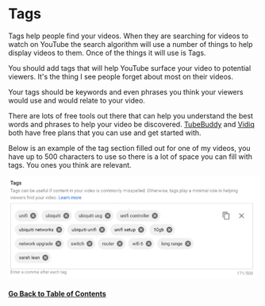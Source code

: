 # Tags

Tags help people find your videos. When they are searching for videos to watch on YouTube the search algorithm will use a number of things to help display videos to them.  Once of the things it will use is Tags. 

You should add tags that will help YouTube surface your video to potential viewers. It's the thing I see people forget about most on their videos. 

Your tags should be keywords and even phrases you think your viewers would use and would relate to your video. 

There are lots of free tools out there that can help you understand the best words and phrases to help your video be discovered.  [TubeBuddy](https://www.tubebuddy.com/techielass/githubguide) and [Vidiq](https://vidiq.com/scotlandtechie) both have free plans that you can use and get started with. 

Below is an example of the tag section filled out for one of my videos, you have up to 500 characters to use so there is a lot of space you can fill with tags.  You ones you think are relevant. 

![Video Tags](https://github.com/weeyin83/youtube-video-success/blob/main/images/youtubetags.PNG)


#### [Go Back to Table of Contents](https://github.com/weeyin83/youtube-video-success/blob/main/README.md)
